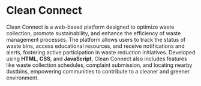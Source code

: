 # Clean Connect

Clean Connect is a web-based platform designed to optimize waste collection, promote sustainability, and enhance the efficiency of waste management processes. The platform allows users to track the status of waste bins, access educational resources, and receive notifications and alerts, fostering active participation in waste reduction initiatives. Developed using **HTML**, **CSS**, and **JavaScript**, Clean Connect also includes features like waste collection schedules, complaint submission, and locating nearby dustbins, empowering communities to contribute to a cleaner and greener environment.
